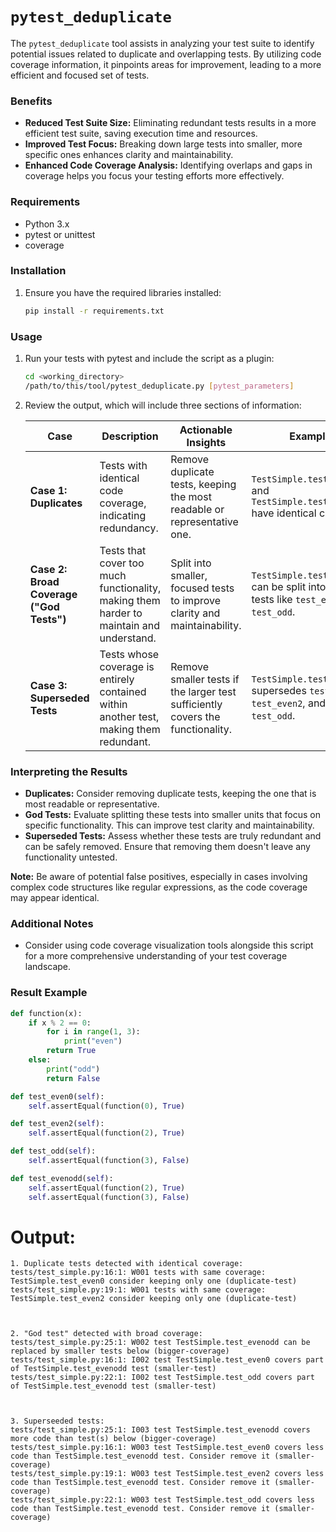 # `pytest_deduplicate`

The `pytest_deduplicate` tool assists in analyzing your test suite to identify potential issues related to duplicate and overlapping tests. By utilizing code coverage information, it pinpoints areas for improvement, leading to a more efficient and focused set of tests.

### Benefits
* **Reduced Test Suite Size:** Eliminating redundant tests results in a more efficient test suite, saving execution time and resources.
* **Improved Test Focus:** Breaking down large tests into smaller, more specific ones enhances clarity and maintainability.
* **Enhanced Code Coverage Analysis:** Identifying overlaps and gaps in coverage helps you focus your testing efforts more effectively.

### Requirements
* Python 3.x
* pytest or unittest
* coverage

### Installation
1. Ensure you have the required libraries installed:
    ```sh
    pip install -r requirements.txt
    ```

### Usage
1. Run your tests with pytest and include the script as a plugin:
    ```sh
    cd <working_directory>
    /path/to/this/tool/pytest_deduplicate.py [pytest_parameters]
    ```
2. Review the output, which will include three sections of information:

    | **Case** | **Description** | **Actionable Insights** | **Example** |
    |-----------------------------------|---------------------------------------------------------------------------------------------------------|----------------------------------------------------------------------------|-----------------------------------------------------------------------------------------------------------|
    | **Case 1: Duplicates**            | Tests with identical code coverage, indicating redundancy.                                                | Remove duplicate tests, keeping the most readable or representative one.    | `TestSimple.test_even0` and `TestSimple.test_even2` have identical coverage.                               |
    | **Case 2: Broad Coverage ("God Tests")** | Tests that cover too much functionality, making them harder to maintain and understand.                   | Split into smaller, focused tests to improve clarity and maintainability.    | `TestSimple.test_evenodd` can be split into smaller tests like `test_even0` and `test_odd`.                |
    | **Case 3: Superseded Tests**      | Tests whose coverage is entirely contained within another test, making them redundant.                     | Remove smaller tests if the larger test sufficiently covers the functionality. | `TestSimple.test_evenodd` supersedes `test_even0`, `test_even2`, and `test_odd`.                           |

### Interpreting the Results
* **Duplicates:** Consider removing duplicate tests, keeping the one that is most readable or representative.
* **God Tests:** Evaluate splitting these tests into smaller units that focus on specific functionality. This can improve test clarity and maintainability.
* **Superseded Tests:** Assess whether these tests are truly redundant and can be safely removed. Ensure that removing them doesn't leave any functionality untested.

**Note:** Be aware of potential false positives, especially in cases involving complex code structures like regular expressions, as the code coverage may appear identical.

### Additional Notes
* Consider using code coverage visualization tools alongside this script for a more comprehensive understanding of your test coverage landscape.

### Result Example
```python
def function(x):
    if x % 2 == 0:
        for i in range(1, 3):
            print("even")
        return True
    else:
        print("odd")
        return False

def test_even0(self):
    self.assertEqual(function(0), True)

def test_even2(self):
    self.assertEqual(function(2), True)

def test_odd(self):
    self.assertEqual(function(3), False)

def test_evenodd(self):
    self.assertEqual(function(2), True)
    self.assertEqual(function(3), False)
```

# Output:
```
1. Duplicate tests detected with identical coverage:
tests/test_simple.py:16:1: W001 tests with same coverage: TestSimple.test_even0 consider keeping only one (duplicate-test)
tests/test_simple.py:19:1: W001 tests with same coverage: TestSimple.test_even2 consider keeping only one (duplicate-test)



2. "God test" detected with broad coverage:
tests/test_simple.py:25:1: W002 test TestSimple.test_evenodd can be replaced by smaller tests below (bigger-coverage)
tests/test_simple.py:16:1: I002 test TestSimple.test_even0 covers part of TestSimple.test_evenodd test (smaller-test)
tests/test_simple.py:22:1: I002 test TestSimple.test_odd covers part of TestSimple.test_evenodd test (smaller-test)



3. Superseeded tests:
tests/test_simple.py:25:1: I003 test TestSimple.test_evenodd covers more code than test(s) below (bigger-coverage)
tests/test_simple.py:16:1: W003 test TestSimple.test_even0 covers less code than TestSimple.test_evenodd test. Consider remove it (smaller-coverage)
tests/test_simple.py:19:1: W003 test TestSimple.test_even2 covers less code than TestSimple.test_evenodd test. Consider remove it (smaller-coverage)
tests/test_simple.py:22:1: W003 test TestSimple.test_odd covers less code than TestSimple.test_evenodd test. Consider remove it (smaller-coverage)
```
